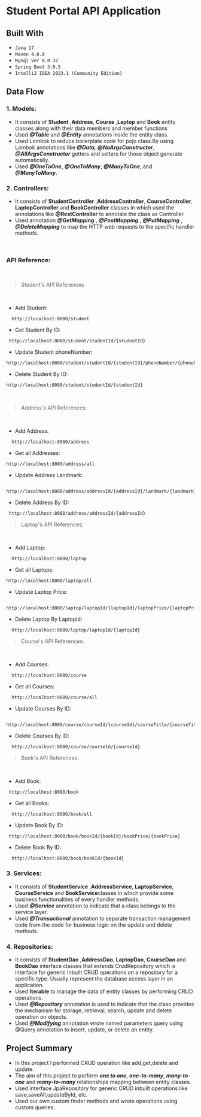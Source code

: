 # Student Portal API Application


## Built With
* `Java 17`
* `Maven 4.0.0`
* `MySql Ver 8.0.32`
* `Spring Boot 3.0.5`
* `IntelliJ IDEA 2023.1 (Community Edition)`
## Data Flow

### 1. Models:
* It consists of **Student** ,**Address**, **Course** ,**Laptop** and **Book** entity classes along with their data members and member functions
* Used **_@Table_** and **_@Entity_** annotations inside the entity class.
* Used Lombok to reduce boilerplate code for pojo class.By using Lombok annotations like _**@Data,**_ **@_NoArgsConstructor_**, **_@AllArgsConstructor_** getters and setters for those object generate automatically.
* Used **_@OneToOne_**, **_@OneToMany_**, **_@ManyToOne_**, and  **_@ManyToMany_**.

### 2. Controllers:
* It consists of  **StudentController** ,**AddressController**, **CourseController**, **LaptopController** and **BookController** classes in which used the annotations like **@RestController** to annotate the class as Controller.
* Used annotation **_@GetMapping_** , **_@PostMapping_** , **_@PutMapping_** , **_@DeleteMapping_** to map the HTTP web requests to the specific handler methods.

<br>

### API Reference:
<br>

>Student's API References
<br>

* Add Student:
```*.sh-session
  http://localhost:8080/student
```

* Get Student By ID:
```*.sh-session
 http://localhost:8080/student/studentId/{studentId}
```
* Update Student phoneNumber:
```*.sh-session
http://localhost:8080/student/studentId/{studentId}/phoneNumber/{phoneNumber}
```
* Delete Student By ID:
```*.sh-session
http://localhost:8080/student/studentId/{studentId}
```
<br>

>Address's API References:
<br>

* Add Address:
```*.sh-session
  http://localhost:8080/address
```

* Get all Addresses:
```*.sh-session
http://localhost:8080/address/all
```

* Update Address Landmark:
```*.sh-session
 http://localhost:8080/address/addressId/{addressId}/landmark/{landmark}
```
* Delete Address By ID:
```*.sh-session
 http://localhost:8080/address/addressId/{addressId}
```

>Laptop's API References:
<br>

* Add Laptop:
```*.sh-session
  http://localhost:8080/laptop
```

* Get all Laptops:
```*.sh-session
http://localhost:8080/laptop/all
```

* Update Laptop Price:
```*.sh-session
 http://localhost:8080/laptop/laptopId/{laptopId}/laptopPrice/{laptopPrice}
```

* Delete Laptop By LaptopId:
```*.sh-session
  http://localhost:8080/laptop/laptopId/{laptopId}
```


>Course's API References:
<br>

* Add Courses:
```*.sh-session
  http://localhost:8080/course
```

* Get all Courses:
```*.sh-session
  http://localhost:8080/course/all
```

* Update Courses By ID:
```*.sh-session
  http://localhost:8080/course/courseId/{courseId}/courseTitle/{courseTitle}

```

* Delete Courses By ID:
```*.sh-session
  http://localhost:8080/course/courseId/{courseId}
```

>Book's API References:
<br>

* Add Book:
```*.sh-session
 http://localhost:8080/book
```

* Get all Books:
```*.sh-session
  http://localhost:8080/book/all
```

* Update Book By ID:
```*.sh-session
 http://localhost:8080/book/bookId/{bookId}/bookPrice/{bookPrice}
```
* Delete Book By ID:
```*.sh-session
  http://localhost:8080/book/bookId/{bookId}
```

### 3. Services:
* It consists of **StudentService** ,**AddressService**, **LaptopService**, **CourseService** and **BookService**classes in which provide some business functionalities of every handler methods.
* Used _**@Service**_ annotation to indicate that a class belongs to the service layer.
* Used **_@Transactional_** annotation to separate transaction management code from the code for business logic on the update and delete methods.

### 4. Repositories:
* It consists of **StudentDao** ,**AddressDao**, **LaptopDao**, **CourseDao** and **BookDao** interface classes that extends CrudRepository which is interface for generic inbuilt CRUD operations on a repository for a specific type. Usually represent the database access layer in an application.
* Used **Iterable** to manage the data of entity classes by performing CRUD operations.
* Used _**@Repository**_ annotation is used to indicate that the class provides the mechanism for storage, retrieval, search, update and delete operation on objects.
* Used _**@Modifying**_ annotation wrote named parameters query using @Query annotation to insert, update, or delete an entity.


## Project Summary
* In this project I performed CRUD operation like add,get,delete and update.<br/>
* The aim of this project to perform **_one to one_**, **_one-to-many_**, **_many-to-one_** and **_many-to-many_** relationships mapping between entity classes.
* Used interface JpaRepository for generic CRUD inbuilt operations like save,saveAll,updateById, etc.
* Used our own custom finder methods and wrote operations using custom queries.